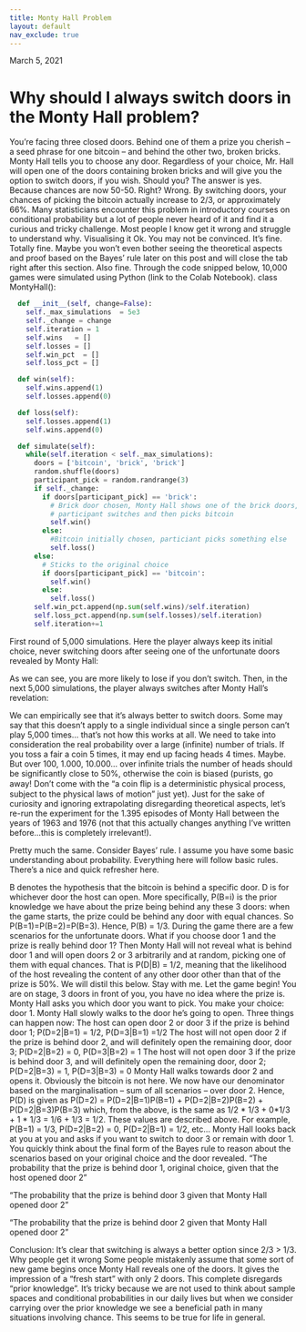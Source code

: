 ```yaml
---
title: Monty Hall Problem
layout: default
nav_exclude: true
---
```

March 5, 2021
# Why should I always switch doors in the Monty Hall problem?

You’re facing three closed doors. Behind one of them a prize you cherish – a seed phrase for one bitcoin – and behind the other two, broken bricks. Monty Hall tells you to choose any door. Regardless of your choice, Mr. Hall will open one of the doors containing broken bricks and will give you the option to switch doors, if you wish.
Should you? The answer is yes.
Because chances are now 50-50. Right?
Wrong. By switching doors, your chances of picking the bitcoin actually increase to 2/3, or approximately 66%. Many statisticians encounter this problem in introductory courses on conditional probability but a lot of people never heard of it and find it a curious and tricky challenge. Most people I know get it wrong and struggle to understand why.
Visualising it
Ok. You may not be convinced. It’s fine. Totally fine. Maybe you won’t even bother seeing the theoretical aspects and proof based on the Bayes’ rule later on this post and will close the tab right after this section. Also fine.
Through the code snipped below, 10,000 games were simulated using Python (link to the Colab Notebook).
class MontyHall():

```python
  def __init__(self, change=False):
    self._max_simulations  = 5e3
    self._change = change
    self.iteration = 1
    self.wins   = []
    self.losses = []
    self.win_pct  = []
    self.loss_pct = []

  def win(self):
    self.wins.append(1)
    self.losses.append(0)

  def loss(self):
    self.losses.append(1)
    self.wins.append(0)

  def simulate(self):
    while(self.iteration < self._max_simulations):
      doors = ['bitcoin', 'brick', 'brick']
      random.shuffle(doors)
      participant_pick = random.randrange(3) 
      if self._change:
        if doors[participant_pick] == 'brick':
          # Brick door chosen, Monty Hall shows one of the brick doors, 
          # participant switches and then picks bitcoin
          self.win()
        else:
          #Bitcoin initially chosen, particiant picks something else
          self.loss()
      else:
        # Sticks to the original choice
        if doors[participant_pick] == 'bitcoin':
          self.win()
        else:
          self.loss()
      self.win_pct.append(np.sum(self.wins)/self.iteration)
      self.loss_pct.append(np.sum(self.losses)/self.iteration)
      self.iteration+=1
```

First round of 5,000 simulations. Here the player always keep its initial choice, never switching doors after seeing one of the unfortunate doors revealed by Monty Hall:

As we can see, you are more likely to lose if you don’t switch.
Then, in the next 5,000 simulations, the player always switches after Monty Hall’s revelation:

We can empirically see that it’s always better to switch doors. Some may say that this doesn’t apply to a single individual since a single person can’t play 5,000 times… that’s not how this works at all. We need to take into consideration the real probability over a large (infinite) number of trials. If you toss a fair a coin 5 times, it may end up facing heads 4 times. Maybe. But over 100, 1.000, 10.000… over infinite trials the number of heads should be significantly close to 50%, otherwise the coin is biased (purists, go away! Don’t come with the “a coin ﬂip is a deterministic physical process, subject to the physical laws of motion” just yet).
Just for the sake of curiosity and ignoring extrapolating disregarding theoretical aspects, let’s re-run the experiment for the 1.395 episodes of Monty Hall between the years of 1963 and 1976 (not that this actually changes anything I’ve written before…this is completely irrelevant!).

Pretty much the same.
Consider Bayes’ rule.
I assume you have some basic understanding about probability. Everything here will follow basic rules. There’s a nice and quick refresher here.

B denotes the hypothesis that the bitcoin is behind a specific door. D is for whichever door the host can open. More specifically, P(B=i) is the prior knowledge we have about the prize being behind any these 3 doors: when the game starts, the prize could be behind any door with equal chances. So P(B=1)=P(B=2)=P(B=3). Hence, P(B) = 1/3.
During the game there are a few scenarios for the unfortunate doors. What if you choose door 1 and the prize is really behind door 1? Then Monty Hall will not reveal what is behind door 1 and will open doors 2 or 3 arbitrarily and at random, picking one of them with equal chances. That is P(D|B) = 1/2, meaning that the likelihood of the host revealing the content of any other door other than that of the prize is 50%. We will distil this below. Stay with me.
Let the game begin!
You are on stage, 3 doors in front of you, you have no idea where the prize is. Monty Hall asks you which door you want to pick. You make your choice: door 1. Monty Hall slowly walks to the door he’s going to open. Three things can happen now:
The host can open door 2 or door 3 if the prize is behind door 1; P(D=2|B=1) = 1/2, P(D=3|B=1) =1/2
The host will not open door 2 if the prize is behind door 2, and will definitely open the remaining door, door 3; P(D=2|B=2) = 0, P(D=3|B=2) = 1
The host will not open door 3 if the prize is behind door 3, and will definitely open the remaining door, door 2; P(D=2|B=3) = 1, P(D=3|B=3) = 0
Monty Hall walks towards door 2 and opens it. Obviously the bitcoin is not here. We now have our denominator based on the marginalisation – sum of all scenarios – over door 2. Hence, P(D) is given as P(D=2) = P(D=2|B=1)P(B=1) + P(D=2|B=2)P(B=2) + P(D=2|B=3)P(B=3) which, from the above, is the same as 1/2 * 1/3 + 0*1/3 + 1 * 1/3 = 1/6 + 1/3 = 1/2. These values are described above. For example, P(B=1) = 1/3, P(D=2|B=2) = 0, P(D=2|B=1) = 1/2, etc…
Monty Hall looks back at you at you and asks if you want to switch to door 3 or remain with door 1. You quickly think about the final form of the Bayes rule to reason about the scenarios based on your original choice and the door revealed.
“The probability that the prize is behind door 1, original choice, given that the host opened door 2”

“The probability that the prize is behind door 3 given that Monty Hall opened door 2”

“The probability that the prize is behind door 2 given that Monty Hall opened door 2”

Conclusion: It’s clear that switching is always a better option since 2/3 > 1/3.
Why people get it wrong
Some people mistakenly assume that some sort of new game begins once Monty Hall reveals one of the doors. It gives the impression of a “fresh start” with only 2 doors. This complete disregards “prior knowledge”. It’s tricky because we are not used to think about sample spaces and conditional probabilities in our daily lives but when we consider carrying over the prior knowledge we see a beneficial path in many situations involving chance. This seems to be true for life in general.

